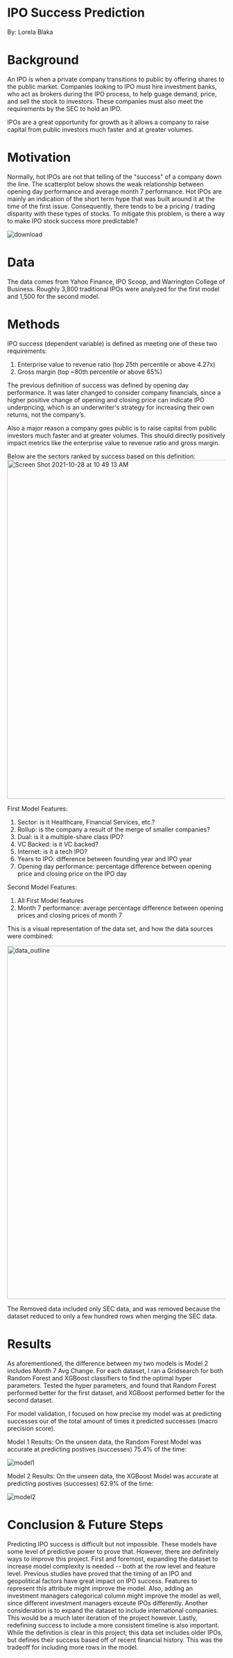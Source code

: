 # IPO Success Prediction
By: Lorela Blaka


# Background


An IPO is when a private company transitions to public by offering shares to the public market. Companies looking to IPO must hire investment banks, who act as brokers during the IPO process, to help guage demand, price, and sell the stock to investors. These companies must also meet the requirements by the SEC to hold an IPO. 

IPOs are a great opportunity for growth as it allows a company to raise capital from public investors much faster and at greater volumes. 


# Motivation
Normally, hot IPOs are not that telling of the "success" of a company down the line. The scatterplot below shows the weak relationship between opening day performance and average month 7 performance. Hot IPOs are mainly an indication of the short term hype that was built around it at the time of the first issue. Consequently, there tends to be a pricing / trading disparity with these types of stocks. To mitigate this problem, is there a way to make IPO stock success more predictable? 

![download](https://user-images.githubusercontent.com/59107548/139280040-e9b78f4a-69e4-4afd-a5dc-c48c63c584a5.png)


# Data  
The data comes from Yahoo Finance, IPO Scoop, and Warrington College of Business. Roughly 3,800 traditional IPOs were analyzed for the first model and 1,500 for the second model. 


# Methods 


IPO success (dependent variable) is defined as meeting one of these two requirements:
1. Enterprise value to revenue ratio (top 25th percentile or above 4.27x)
2. Gross margin (top ~80th percentile or above 65%)

The previous definition of success was defined by opening day performance. It was later changed to consider company financials, since a higher positive change of opening and closing price can indicate IPO underpricing, which is an underwriter's strategy for increasing their own returns, not the company’s. 


Also  a major reason a company goes public is to raise capital from public investors much faster and at greater volumes. This should directly positively impact metrics like the enterprise value to revenue ratio and gross margin.

Below are the sectors ranked by success based on this definition: 
<img width="782" alt="Screen Shot 2021-10-28 at 10 49 13 AM" src="https://user-images.githubusercontent.com/59107548/139280722-6c373da2-4d78-4d36-b7ba-97b739ba2542.png">

First Model Features:
1. Sector:  is it Healthcare, Financial Services, etc.?
2. Rollup: is the company a result of the merge of smaller companies?
3. Dual: is it a multiple-share class IPO?
4. VC Backed: is it VC backed? 
5. Internet: is it a tech IPO?
6. Years to IPO: difference between founding year and IPO year
7. Opening day performance: percentage difference between opening price and closing price on the IPO day

Second Model Features:
1. All First Model features
2. Month 7 performance: average percentage difference between opening prices and closing prices of month 7


This is a visual representation of the data set, and how the data sources were combined: 

<img width="815" alt="data_outline" src="https://user-images.githubusercontent.com/59107548/139172469-e1ed96b5-413e-4db5-997f-49471bd2ce03.png">

The Removed data included only SEC data, and was removed because the dataset reduced to only a few hundred rows when merging the SEC data. 


# Results

As aforementioned, the difference between my two models is Model 2 includes Month 7 Avg Change. For each dataset, I ran a Gridsearch for both Random Forest and XGBoost classifiers to find the optimal hyper parameters. Tested the hyper parameters, and found that Random Forest performed better for the first dataset, and XGBoost performed better for the second dataset. 

For model validation, I focused on how precise my model was at predicting successes our of the total amount of times it predicted successes (macro precision score). 

Model 1 Results: 
On the unseen data, the Random Forest Model was accurate at predicting postives (successes) 75.4% of the time: 

![model1](https://user-images.githubusercontent.com/59107548/139172606-c3d5e797-a978-4555-952e-64f5beed3b36.png)

Model 2 Results: 
On the unseen data, the XGBoost Model was accurate at predicting postives (successes) 62.9% of the time: 

![model2](https://user-images.githubusercontent.com/59107548/139172623-ff6b4bda-debb-45e5-845e-0fd03547a89f.png)

# Conclusion & Future Steps
Predicting IPO success is difficult but not impossible. These models have some level of predictive power to prove that. However, there are definitely ways to improve this project. First and foremost, expanding the dataset to increase model complexity is needed -- both at the row level and feature level. Previous studies have proved that the timing of an IPO and geopolitical factors have great impact on IPO success. Features to represent this attribute might improve the model. Also, adding an investment managers categorical column might improve the model as well, since different investment managers exceute IPOs differently. Another consideration is to expand the dataset to include international companies. This would be a much later iteration of the project however. Lastly, redefining success to include a more consistent timeline is also important. While the definition is clear in this project; this data set includes older IPOs, but defines their success based off of recent financial history. This was the tradeoff for including more rows in the model.  

